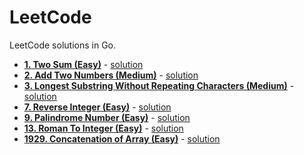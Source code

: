# LeetCode
LeetCode solutions in Go.

- **[1. Two Sum (Easy)](https://leetcode.com/problems/two-sum/)** - [solution]()
- **[2. Add Two Numbers (Medium)](https://leetcode.com/problems/add-two-numbers/)** - [solution]()
- **[3. Longest Substring Without Repeating Characters (Medium)](https://leetcode.com/problems/longest-substring-without-repeating-characters/)** - [solution]() 
- **[7. Reverse Integer (Easy)](https://leetcode.com/problems/reverse-integer/)** - [solution]() 
- **[9. Palindrome Number (Easy)](https://leetcode.com/problems/palindrome-number/)** - [solution]() 
- **[13. Roman To Integer (Easy)](https://leetcode.com/problems/roman-to-integer/)** - [solution]() 
- **[1929. Concatenation of Array (Easy)](https://leetcode.com/problems/concatenation-of-array/)** - [solution]() 